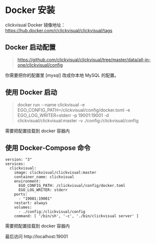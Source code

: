 # Docker 安装

clickvisual Docker 镜像地址：https://hub.docker.com/r/clickvisual/clickvisual/tags

## Docker 启动配置
> https://github.com/clickvisual/clickvisual/tree/master/data/all-in-one/clickvisual/config

你需要把你的配置里 [mysql] 改成你本地 MySQL 的配置。

## 使用 Docker 启动
> docker run --name clickvisual -e EGO_CONFIG_PATH=/clickvisual/config/docker.toml -e EGO_LOG_WRITER=stderr -p 19001:19001 -d clickvisual/clickvisual:master -v ./config:/clickvisual/config

需要把配置挂载到 docker 容器内

## 使用 Docker-Compose 命令
```
version: "3"
services:
  clickvisual:
    image: clickvisual/clickvisual:master
    container_name: clickvisual
    environment:
      EGO_CONFIG_PATH: /clickvisual/config/docker.toml
      EGO_LOG_WRITER: stderr
    ports:
      - "19001:19001"
    restart: always
    volumes:
      - ./config:/clickvisual/config
    command: [ '/bin/sh', '-c', './bin/clickvisual server' ]
```
需要把配置挂载到 docker 容器内

最后访问 http://localhost:19001



